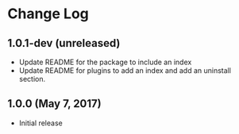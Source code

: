 # Change Log

## 1.0.1-dev (unreleased)

 - Update README for the package to include an index
 - Update README for plugins to add an index
   and add an uninstall section.

## 1.0.0 (May 7, 2017)

 - Initial release
